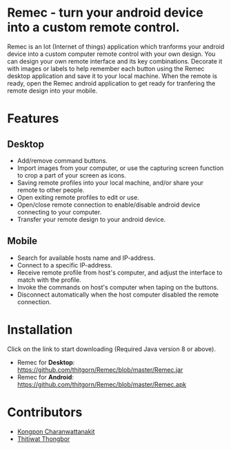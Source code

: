 # Remec - turn your android device into a custom remote control.
Remec is an Iot (Internet of things) application which tranforms your android device into a custom computer remote control with your own design. You can design your own remote interface and its key combinations. Decorate it with images or labels to help remember each button using the Remec desktop application and save it to your local machine. When the remote is ready, open the Remec android application to get ready for tranfering the remote design into your mobile.

# Features
## Desktop
- Add/remove command buttons.
- Import images from your computer, or use the capturing screen function to crop a part of your screen as icons.
- Saving remote profiles into your local machine, and/or share your remote to other people.
- Open exiting remote profiles to edit or use.
- Open/close remote connection to enable/disable android device connecting to your computer.
- Transfer your remote design to your android device.

## Mobile
- Search for available hosts name and IP-address.
- Connect to a specific IP-address.
- Receive remote profile from host's computer, and adjust the interface to match with the profile.
- Invoke the commands on host's computer when taping on the buttons.
- Disconnect automatically when the host computer disabled the remote connection.

# Installation
Click on the link to start downloading (Required Java version 8 or above).

- Remec for <strong>Desktop</strong>: https://github.com/thitgorn/Remec/blob/master/Remec.jar
- Remec for <strong>Android</strong>: https://github.com/thitgorn/Remec/blob/master/Remec.apk

# Contributors
- [Kongpon Charanwattanakit](https://github.com/kykungz)
- [Thitiwat Thongbor](https://github.com/thitgorn)
